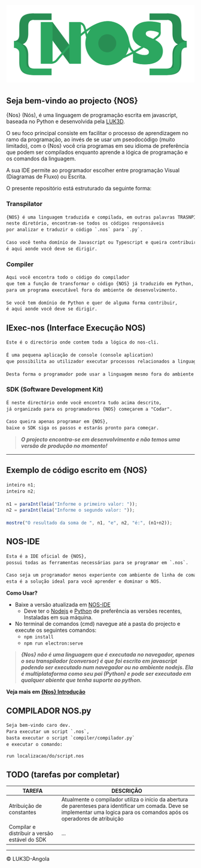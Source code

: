 # ![nos-logo](img/logo.png)

## Seja bem-vindo ao projecto {NOS}

{Nos} (Nós), é uma linguagem de programação escrita em javascript, baseada no Python e desenvolvida pela [LUK3D](http://www.luk3d.com).

O seu foco principal consiste em facilitar o processo de aprendizagem no ramo da programação, ao invés de se usar um pseodocódigo (muito limitado), com o {Nos} você cria programas em seu idioma de preferência que podem ser compilados enquanto aprende a lógica de programação e os comandos da linguagem.

A sua IDE permite ao programador escolher entre programação Visual (Diagramas de Fluxo) ou Escrita.

O presente repositório está estruturado da seguinte forma:

### Transpilator

```txt
{NOS} é uma linguagem traduzida e compilada, em outras palavras TRASNPILADA,
neste diretório, encontram-se todos os códigos responsáveis
por analizar e traduzir o código `.nos` para `.py`.

Caso você tenha domínio de Javascript ou Typescript e queira contribuir,
é aqui aonde você deve se dirigir.
```

### Compiler

```txt
Aqui você encontra todo o código do compilador
que tem a função de transformar o código {NOS} já traduzido em Python,
para um programa executável fora do ambiente de desenvolvimento.

Se você tem domínio de Python e quer de alguma forma contribuir,
é aqui aonde você deve se dirigir.
```

## IExec-nos (Interface Execução NOS)

```txt
Este é o directório onde contem toda a lógica do nos-cli.

É uma pequena aplicação de console (console aplication)
que possibilita ao utilizador executar processos relacionados a linguagem NÓS.

Desta forma o programador pode usar a linguagem mesmo fora do ambiente nós.
```

### SDK (Software Development Kit)

```txt
É neste directório onde você encontra tudo acima descrito,
já organizado para os programadores {NOS} começarem a "Codar".

Caso queira apenas programar em {NOS},
baixe o SDK siga os passos e estarás pronto para começar.
```

> ***O projecto encontra-se em desenvolvimento e não temos uma versão de produção no momento!***

---

## Exemplo de código escrito em {NOS}

```javascript
inteiro n1;
inteiro n2;

n1 = paraInt(leia("Informe o primeiro valor: "));
n2 = paraInt(leia("Informe o segundo valor: "));

mostre("O resultado da soma de ", n1, "e", n2, "é:", (n1+n2));
```

<!-- - [x] Write the press release
- [ ] Update the website
- [ ] Contact the media -->

## NOS-IDE

```txt
Esta é a IDE oficial de {NOS},
possui todas as ferramentas necessárias para se programar em `.nos`.

Caso seja um programador menos experiente com ambiente de linha de comandos,
esta é a solução ideal para você aprender e dominar o NOS.
```

**Como Usar?**

- Baixe a versão atualizada em [NOS-IDE](https://github.com/LUK3D-Angola/Nos_IDE)
  - Deve ter o [Nodejs](https://nodejs.org/en/download/) e [Python](https://www.python.org/downloads/) de preferência as versões recentes, Instaladas em sua máquina.
- No terminal de comandos (cmd) navegue até a pasta do projecto e execute os seguintes comandos:
  - `npm install`
  - `npm run electron:serve`

> ***{Nos} não é uma linguagem que é executada no navegador, apenas o seu transpilador (conversor) é que foi escrito em javascript podendo ser executado num navegador ou no ambiente nodejs. Ela é multiplataforma como seu pai (Python) e pode ser executado em qualquer abiente que tenha suporte ao python.***

**Veja mais em [{Nos} Introdução](https://www.nos.luk3d.com/introduction.html)**

## COMPILADOR NOS.py

```txt
Seja bem-vindo caro dev.
Para executar um script `.nos`,
basta executar o script `compiler/compilador.py`
e executar o comando:
```

```sh
run localizacao/do/script.nos
```

## TODO (tarefas por completar)

| TAREFA | DESCRIÇÃO |
| --- | --- |
| Atribuição de constantes | Atualmente o compilador utiliza o início da abertura de parenteses para identificar um comada. Deve se implementar uma logica para os comandos após os operadores de atribuição |
| Compilar e distribuir a versão estável do SDK  | ... |

---

&copy; LUK3D-Angola
